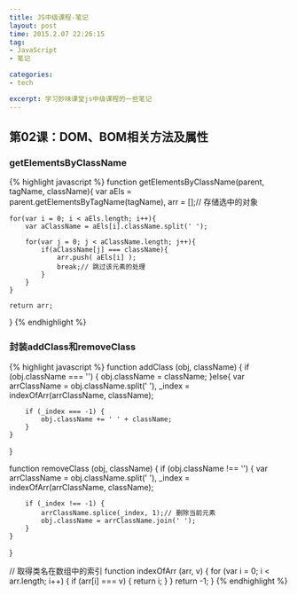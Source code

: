 ```yaml
---
title: JS中级课程-笔记
layout: post
time: 2015.2.07 22:26:15
tag:
- JavaScript
- 笔记

categories:
- tech

excerpt: 学习妙味课堂js中级课程的一些笔记
---
```


## 第02课：DOM、BOM相关方法及属性

### getElementsByClassName

{% highlight javascript %}
function getElementsByClassName(parent, tagName, className){
	var	aEls = parent.getElementsByTagName(tagName),
		arr = [];// 存储选中的对象

	for(var i = 0; i < aEls.length; i++){
		var aClassName = aEls[i].className.split(' ');

		for(var j = 0; j < aClassName.length; j++){
			if(aClassName[j] === className){
				arr.push( aEls[i] );
				break;// 跳过该元素的处理
			}
		}
	}
	
	return arr;
}
{% endhighlight %}

### 封装addClass和removeClass

{% highlight javascript %}
function addClass (obj, className) {
	if (obj.className === '') {
		obj.className = className;
	}else{
		var arrClassName = obj.className.split(' '),
			_index = indexOfArr(arrClassName, className);

		if (_index === -1) {
			obj.className += ' ' + className; 
		}
	}
}

function removeClass (obj, className) {
	if (obj.className !== '') {
		var arrClassName = obj.className.split(' '),
			_index = indexOfArr(arrClassName, className);

		if (_index !== -1) {
			arrClassName.splice(_index, 1);// 删除当前元素
			obj.className = arrClassName.join(' ');
		}
	}
}

// 取得类名在数组中的索引
function indexOfArr (arr, v) {
	for (var i = 0; i < arr.length; i++) {
		if (arr[i] === v) {
			return i;
		}
	}
	return -1;
}
{% endhighlight %}

